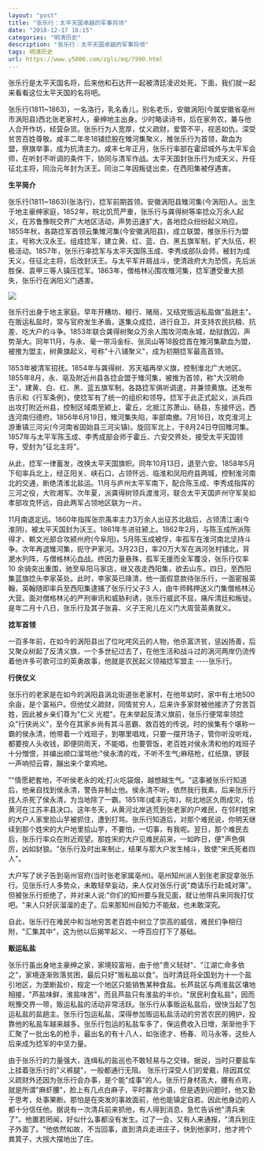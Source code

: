 ```yaml
---
layout: "post"
title: "张乐行：太平天国卓越的军事将领"
date: "2018-12-17 16:15"
categories: "明清历史"
description: "张乐行：太平天国卓越的军事将领"
tags: 明清历史
url: https://www.y5000.com/zgls/mq/7990.html
---
```






张乐行是太平天国名将，后来他和石达开一起被清廷凌迟处死，下面，我们就一起来看看这位太平天国的名将吧。

张乐行(1811~1863)，一名洛行，乳名香儿，别名老乐，安徽涡阳(今属安徽省亳州市涡阳县)西北张老家村人，豪绅地主出身。少时略读诗书，后在家务农，兼与他人合开作坊，经营杂货。张乐行为人宽厚，仗义疏财，爱管不平，视恶如仇，深受贫苦百姓尊敬。咸丰二年冬18铺捻股在雉河集聚义，推张乐行为首领，歃血为盟，祭旗举事，成为抗清主力。咸丰七年正月，张乐行率部在霍邱城外与太平军会师，在听封不听调的条件下，协同与清军作战。太平天国封张乐行为成天义，升任征北主将，同治元年封为沃王。同治二年因叛徒出卖，在西阳集被俘遇害。

**生平简介**

张乐行(1811~1863)(张洛行)，捻军前期首领。安徽涡阳县雉河集(今涡阳)人。出生于地主豪绅家庭，1852年，皖北饥荒严重，张乐行与龚得树等率捻众万余人起义，在苏鲁豫皖交界广大地区活动，声势迅速扩大，各地捻众纷纷起义响应。1855年秋，各路捻军首领云集雉河集(今安徽涡阳县)，成立联盟，推张乐行为盟主，号称大汉永王。组成捻军，建立黄、红、蓝、白、黑五旗军制，扩大队伍，积极活动。1857年，张乐行率捻军与太平天国陈玉成、李秀成部队会师，被封为成天义，任征北主将，后改封沃王。与太平军并肩战斗，使清政府大为恐慌，先后派胜保、袁甲三等人镇压捻军。1863年，僧格林沁围攻雉河集，捻军遭受重大损失，张乐行在涡阳义门遇害。

![](https://img.y5000.com/uploads/allimg/161221/6-1612211K315607.jpg)

张乐行出身于地主家庭。早年开糟坊、粮行、赌局，又结党贩运私盐做"盐趟主"。在贩运私盐时，常与官府发生矛盾，遂集众成捻，进行自卫，并支持农民抗粮、抗差、吃大户的斗争。1853年联合龚得树聚众万余人围攻河南永城，劫狱救囚，声势渐大。同年11月，与永、毫一带冯金标、张凤山等18股捻首在雉河集歃血为盟，被推为盟主，树黄旗起义，号称"十八铺聚义"，成为初期捻军最高首领。

1853年被清军招抚。1854年与龚得树、苏天福再举义旗，控制淮北广大地区。1855年8月，永、亳及附近州县各捻会盟于雉河集，被推为首领，称"大汉明命王"，建黄、白、红、黑、蓝五旗军制，各路捻军俱听调遣，并兼领黄旗。还发布告示和《行军条例》，使捻军有了统一的组织和领导。捻军于此正式起义，派兵四出攻打附近州县，控制区域南至颍上、霍丘，北抵江苏萧山、砀县，东接怀远，西连河南归德府。1856年6月19日，雉河集失陷，率部南撤。7月16日，攻克淮河上游重镇三河尖(今河南省固始县三河尖镇)。旋回军北上，于8月24日夺回雉河集。1857年与太平军陈玉成、李秀成部会师于霍丘、六安交界处，接受太平天国领导，受封为"征北主将"。

从此，捻军一律蓄发，改换太平天国旗帜。同年10月13日，退至六安。1858年5月下旬率兵北上，经正阳关、峡石口，占领怀远、临淮和凤阳府县两城，控制淮河南北的交通，断绝清淮北盐运。11月与庐州太平军南下，配合陈玉成、李秀成指挥的三河之役，大败湘军。次年夏，派龚得树领兵渡淮河，联合太平天国庐州守军吴如孝部攻克怀远，自此两军占领地区联为一片。

11月南退定远。1860年指挥张宗禹率主力3万余人出征苏北敌后，占领清江浦(今淮阴)，被太平天国封为沃王。1861年冬进驻颍上。1862年2月，与陈玉成所派陈得才、赖文光部合攻颍州府(今阜阳)。5月陈玉成被俘，率孤军在淮河南北坚持斗争。次年再退雉河集，扼守尹家河。3月23日，率20万大军在涡河张村铺北，背淝水列阵，与僧格林沁血战。终因力量悬殊，孤军无援而全军覆没，张乐行仅率10
余骑突出重围，驰至阜阳马家店，继又夜走西阳集，欲去山东。四日，至西阳集蓝旗捻头李家英处。此时，李家英已降清，他一面假意款待张乐行，一面密报英翰，英翰随即率兵至西阳集逮捕了张乐行父子3
人，由牛师韩押送义门集僧格林沁大营。面对僧格林沁的严刑审讯和威胁利诱，张乐行威武不屈，痛斥清廷和叛徒。是年二月十八日，张乐行及其子张喜、义子王宛儿在义门大周营英勇就义。

**捻军首领**

一百多年前，在如今的涡阳县出了位叱咤风云的人物，他杀富济贫，惩凶扬善，后又聚众树起了反清义旗，一个多世纪过去了，在他生活和战斗过的涡河两岸仍流传着他许多可歌可泣的英勇故事，他就是农民起义领袖捻军盟主
----张乐行。

**行侠仗义**

张乐行的老家是在如今的涡阳县涡北街道张老家村，在他年幼时，家中有土地500余亩，是个富裕户。但他仗义疏财，同情贫穷人，后来许多家财被他接济了穷苦百姓，因此被乡亲们尊为"仁义
光棍"。在未举起反清义旗前，张乐行便常率领捻众"行侠尚义"，至今在其家乡尚有其斗恶霸、救百姓的传说。时的侯集有个堪称一霸的侯永清，他带着一个戏班子，到哪里唱戏，只要一摆开场子，管你听没听戏，都要按人头收钱，即便阴雨天，不能唱，也要管饭，老百姓对侯永清和他的戏班子十分憎恨，并编出顺口溜骂他:"侯永清的戏，不听不生气;麻秸枪，红纸旗，锣鼓一声响彻云霄，蹦出来个拿鸡地。

""情愿耙套地，不听侯老永的戏;打火吃袋烟，越想越生气。"这事被张乐行知道后，他亲自找到侯永清，警告并制止他。侯永清不听，依然我行我素，后来张乐行找人杀死了侯永清，为当地除了一霸。1851年(咸丰元年)，皖北地区久雨成灾，恰黄河在江苏丰县决口。这年冬天，从黄河北岸逃荒到张老家的户难民，在邻村姓宋的大户人家里拾山芋被抓住，遭到打骂。张乐行知道后，对那个难民说，你明天继续到那个姓宋的大户地里拾山芋，不要怕，一切事，有我呢。翌日，那个难民去后，张乐行率众在附近观望。那姓宋的大户见难民前来，一如昨日，便"声色俱厉，凶如豺狼。"张乐行及时出来制止，结果与那大户发生械斗，致使"宋氏死者四人"。

大户写了状子告到亳州官府(当时张老家属亳州)。亳州知州派人到张老家捉拿张乐行。见张乐行人多势众，未敢轻举妄动，来人仅对张乐行说"商请乐行赴城对簿"。但被张乐行拒绝了，并对来人说:"你们的知州要与我见面，就让他带兵来同我打仗吧。"来人只好灰溜溜的走了。后来那知州自知力不能敌，也未敢深究。

自此，张乐行在难民中和当地穷苦老百姓中树立了崇高的威信，难民们争相归附，"汇集其中"，这为他以后揭竿起义、一呼百应打下了基础。

**贩运私盐**

张乐行虽出身地主豪绅之家，家境较富裕，由于他"贵义轻财"、"江湖亡命多依之"，家境逐渐败落贫困，最后只好"贩私盐以食"。当时清廷将全国划为十一个盐引地区，为垄断盐价，规定一个地区只能销售某种食盐。长芦盐区与两淮盐区壤地相接，"芦盐味鲜，淮盐味苦"，而且芦盐只有淮盐的半价。"居民利食私盐"，因而皖豫交界一带，贩运私盐的活动非常活跃。张乐行从事贩运私盐后，很快当起了包运私盐的盐趟主。张乐行包运私盐，深得参加贩运私盐活动的穷苦农民的拥护，投靠他的私盐车越来越多。张乐行包运的私盐车多了，保运费收入日增，渐渐他手下汇聚了一批出名的枪手，最出名的有十八人，如张德才、杨春、司马永等，这些人后来成为捻军的中坚力量。

由于张乐行的力量强大，连缉私的盐巡也不敢轻易与之交锋。据说，当时只要盐车上挂着张乐行的"义裤腿"，一般都通行无阻。
张乐行深受人们的爱戴，除因其仗义疏财外还因为张乐行会办事，是个能"成事"的人。张乐行身材高大，腰有点弯，就是所谓"麻虾腰"，脸上有几点白麻子，平时寡言少语，但是遇到问题时，他又勤于思考，处事果断。那怕是在突发的事故面前，他也能镇定自若。因此他身边的人都十分信任他。据说有一次清兵前来抓他，有人得到消息，急忙告诉他"清兵来了"。他置若罔闻，好似什么事都没有发生。过了一会，又有人来通报，"清兵到庄子外面了。"他依然如故，不当回事，直到清兵走进庄子，快到他家时，他才挎个粪箕子，大摇大摆地出了庄。
